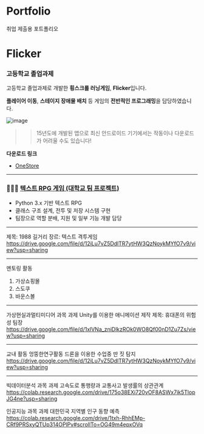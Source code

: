 # Portfolio
취업 제출용 포트폴리오


# Flicker
### 고등학교 졸업과제

고등학교 졸업과제로 개발한 **횡스크롤 러닝게임**, **Flicker**입니다.

**플레이어 이동**, **스테이지 장애물 배치** 등
게임의 **전반적인 프로그래밍**을 담당하였습니다.


![image](https://github.com/user-attachments/assets/ae39cc0f-189a-4622-8888-29069255e076)

>> 15년도에 개발된 앱으로 최신 안드로이드 기기에서는 작동이나 다운로드가 어려울 수도 있습니다!

**다운로드 링크**
- [OneStore](https://m.onestore.co.kr/ko-kr/apps/appsDetail.omp?prodId=0000693074)


---


### 🧑‍🤝‍🧑 [텍스트 RPG 게임 (대학교 팀 프로젝트)](https://github.com/Frivack/RPG-Game)
- Python 3.x 기반 텍스트 RPG
- 클래스 구조 설계, 전투 및 저장 시스템 구현
- 팀장으로 역할 분배, 지원 및 일부 기능 개발 담당


---


제목: 1988 길거리
장르: 텍스트 격투게임
https://drive.google.com/file/d/12iLu7vZ5DdlTR7ytHW3QzNoykMYfO7v9/view?usp=sharing


---


멘토링 활동
1. 가상쇼핑몰
2. 스도쿠
3. 바운스볼


---


가상현실과멀티미디어 과목 과제
Unity를 이용한 애니메이션 제작
제목: 휴대폰의 위험성
팀장
https://drive.google.com/file/d/1xlVNa_zniDlkzROk0WO8Qf00nD1Zu7Zs/view?usp=sharing


---


교내 활동
엉뚱한연구활동
드론을 이용한 수업중 딴 짓 탐지
https://drive.google.com/file/d/12iLu7vZ5DdlTR7ytHW3QzNoykMYfO7v9/view?usp=sharing


---


빅데이터분석 과목 과제
고속도로 통행량과 교통사고 발생률의 상관관계
https://colab.research.google.com/drive/175o38EXi720vOF8ASWx7ik5TlopJG4ne?usp=sharing

인공지능 과목 과제
대한민국 지역별 인구 동향 예측
https://colab.research.google.com/drive/1txh-RhhEMp-CRf9PRSxyQTUp314OPlPv#scrollTo=OG49m4epxOVq
